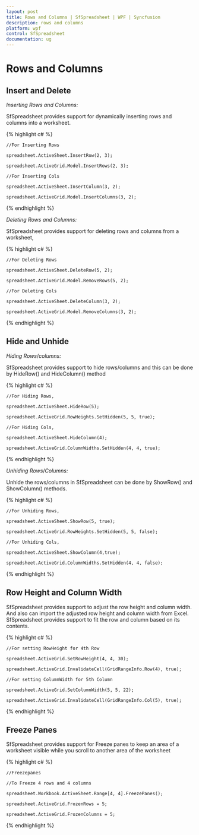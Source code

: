 ```yaml
---
layout: post
title: Rows and Columns | SfSpreadsheet | WPF | Syncfusion
description: rows and columns
platform: wpf
control: SfSpreadsheet
documentation: ug
---
```


# Rows and Columns

## Insert and Delete

_Inserting_ _Rows_ _and_ _Columns:_

SfSpreadsheet provides support for dynamically inserting rows and columns into a worksheet. 

{% highlight c# %}

    //For Inserting Rows

    spreadsheet.ActiveSheet.InsertRow(2, 3);

    spreadsheet.ActiveGrid.Model.InsertRows(2, 3);

    //For Inserting Cols

    spreadsheet.ActiveSheet.InsertColumn(3, 2);

    spreadsheet.ActiveGrid.Model.InsertColumns(3, 2);


{% endhighlight %}

_Deleting_ _Rows_ _and_ _Columns:_

SfSpreadsheet provides support for deleting rows and columns from a worksheet,

{% highlight c# %}

    //For Deleting Rows

    spreadsheet.ActiveSheet.DeleteRow(5, 2);

    spreadsheet.ActiveGrid.Model.RemoveRows(5, 2);

    //For Deleting Cols

    spreadsheet.ActiveSheet.DeleteColumn(3, 2);

    spreadsheet.ActiveGrid.Model.RemoveColumns(3, 2);


{% endhighlight %}

## Hide and Unhide

_Hiding_ _Rows_/_columns:_

SfSpreadsheet provides support to hide rows/columns and this can be done by HideRow() and HideColumn() method

{% highlight c# %}

    //For Hiding Rows,

    spreadsheet.ActiveSheet.HideRow(5);

    spreadsheet.ActiveGrid.RowHeights.SetHidden(5, 5, true);

    //For Hiding Cols,

    spreadsheet.ActiveSheet.HideColumn(4);

    spreadsheet.ActiveGrid.ColumnWidths.SetHidden(4, 4, true);



{% endhighlight %}

_Unhiding_ _Rows_/_Columns:_

Unhide the rows/columns in SfSpreadsheet can be done by ShowRow() and ShowColumn() methods.

{% highlight c# %}

    //For Unhiding Rows,

    spreadsheet.ActiveSheet.ShowRow(5, true);

    spreadsheet.ActiveGrid.RowHeights.SetHidden(5, 5, false);

    //For Unhiding Cols,

    spreadsheet.ActiveSheet.ShowColumn(4,true);

    spreadsheet.ActiveGrid.ColumnWidths.SetHidden(4, 4, false);





{% endhighlight %}

## Row Height and Column Width

SfSpreadsheet provides support to adjust the row height and column width. And also can import the adjusted row height and column width from Excel. SfSpreadsheet provides support to fit the row and column based on its contents.

{% highlight c# %}

    //For setting RowHeight for 4th Row

    spreadsheet.ActiveGrid.SetRowHeight(4, 4, 30);

    spreadsheet.ActiveGrid.InvalidateCell(GridRangeInfo.Row(4), true);

    //For setting ColumnWidth for 5th Column

    spreadsheet.ActiveGrid.SetColumnWidth(5, 5, 22);

    spreadsheet.ActiveGrid.InvalidateCell(GridRangeInfo.Col(5), true);


{% endhighlight %}

## Freeze Panes

SfSpreadsheet provides support for Freeze panes to keep an area of a worksheet visible while you scroll to another area of the worksheet

{% highlight c# %}

    //Freezepanes

    //To Freeze 4 rows and 4 columns

    spreadsheet.Workbook.ActiveSheet.Range[4, 4].FreezePanes();

    spreadsheet.ActiveGrid.FrozenRows = 5;

    spreadsheet.ActiveGrid.FrozenColumns = 5;


{% endhighlight %}

